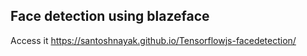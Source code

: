 ## Face detection using blazeface ##
Access it https://santoshnayak.github.io/Tensorflowjs-facedetection/